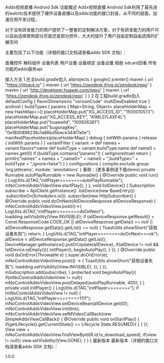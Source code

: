 Addx视频直播 Android Sdk
功能概述
Addx视频直播 Android Sdk利用了最先进的webrtc技术提供了硬件设备直播以及addx功能的接口封装，从不同的层面，加速应用开发过程，

对于没有研发能力的用户提供了一整套的定制解决方案，对于有研发能力的用户可以自由选择使用部分页面还是部分控件，大大的提升了用户自由定制自由选择的扩展空间

主要包括了以下功能（详细的接口文档请查看addx SDK 文档）：

直播控件
解码组件
设备列表
用户设置
设备绑定
设备设置
相册
sdcard回看
所有功能的addx服务api

接入方法
1.在主build.gradle加入
allprojects {
        google()
        jcenter()
        maven { url "https://jitpack.io" }
        maven { url 'https://zendesk.jfrog.io/zendesk/repo' }
        maven { url 'http://developer.huawei.com/repo/' }
        maven { url 'https://zendesk.jfrog.io/zendesk/repo' }
}
2.在工程build.gradle加入
defaultConfig {
    flavorDimensions "versionCode"
    multiDexEnabled true
}
android {
    buildTypes {
        params {
            Map<String, Object> placeHolderMap = new HashMap<>()
            placeHolderMap.put("XG_ACCESS_ID", "1500010573")
            placeHolderMap.put("XG_ACCESS_KEY", "A1ML07L4XF4L")
            placeHolderMap.put("huaweiId", "100926381")
            placeHolderMap.put("bugsnagKey", "0e1800896236cfa86bd5bece344f7a0e")
            manifestPlaceholders(placeHolderMap)
        }
        debug {
            initWith params
        }
        release {
            initWith params
        }
    }
    variantFilter { variant ->
        def names = variant.flavors*.name
        def buildType = variant.buildType.name
        def name0 = names.get(0)
        if (buildType.contains("params")) {
            setIgnore(true)
            return
        }
        println("names" + names + ",name0=" + name0 + ",buildType=" + buildType + ",ignore=false")
    }
}
configurations {
    compile.exclude group: 'org.jetbrains', module: 'annotations'
}
事例：(更多事例请下载demo)
private Runnable autoPlayRunnable = new Runnable() {
    @Override
    public void run() {
        LogUtils.d(TAG,"initPlayer========autoPlayRunnable");
        mNoControlAddxVideoView.startPlay();
    }
};
void listDevice() {
    Subscription subscribe = ApiClient.getInstance()
    .listDevice(new BaseEntry())
    .subscribeOn(Schedulers.io())
    .subscribe(new HttpSubscriber() {
    @Override
    public void doOnNext(AllDeviceResponse allDeviceResponse) {
        mNoControlAddxVideoView.post(()->{
            LogUtils.d(TAG,"initPlayer========doOnNext");
            loadding.setVisibility(View.INVISIBLE);
            if (allDeviceResponse.getResult() < Const.ResponseCode.CODE_OK
            || allDeviceResponse.getData() == null
            || allDeviceResponse.getData().getList() == null) {
                ToastUtils.showShort("获取设备失败");
                return;
            }
            LogUtils.d(TAG,"initPlayer========doOnNext===ok");
            allDevice = allDeviceResponse.getData().getList();
            DeviceManager.getInstance().putOrUpdate(allDevice);
            if(allDevice != null && !allDevice.isEmpty()){
                initPlayer();
                beginAutoPlay();
            }
    });
}
@Override
public void doOnError(Throwable e) {
    super.doOnError(e);
    mNoControlAddxVideoView.post(() -> {
        ToastUtils.showShort("获取设备失败");
        loadding.setVisibility(View.INVISIBLE);
    });
    }
    });
    mSubscription.add(subscribe);
}
protected void beginAutoPlay(){
    if(mNoControlAddxVideoView != null){
        mNoControlAddxVideoView.postDelayed(autoPlayRunnable, 400);
    }
}
private void initPlayer() {
    LogUtils.d(TAG,"initPlayer========");
    if (mNoControlAddxVideoView != null) {
    LogUtils.d(TAG,"initPlayer========1111");
    mNoControlAddxVideoView.setDeviceBean(allDevice.get(0));
    mNoControlAddxVideoView.init(this);
    mNoControlAddxVideoView.setMVideoCallBack(new SimpleAddxViewCallBack() {
        @Override
        public void onStartPlay() {
            if(getLifecycle().getCurrentState() == Lifecycle.State.RESUMED){
            }
        }
    });
    View view = mNoControlAddxVideoView.findViewById(R.id.tv_download_speed);
    if(view != null){
        view.setVisibility(View.GONE);
    }
    }
}
最新版本
最新版本（详细的接口文档请查看addx SDK 文档）：

1.0.0
